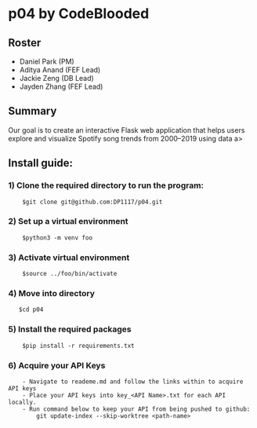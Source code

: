 # p04 by CodeBlooded
## Roster
- Daniel Park (PM)
- Aditya Anand (FEF Lead)
- Jackie Zeng (DB Lead)
- Jayden Zhang (FEF Lead)

## Summary
Our goal is to create an interactive Flask web application that helps users explore and visualize Spotify song trends from 2000–2019 using data a>

## Install guide:
### 1) Clone the required directory to run the program:
```  
    $git clone git@github.com:DP1117/p04.git
```
### 2) Set up a virtual environment 
```
    $python3 -m venv foo
```
### 3) Activate virtual environment
```
    $source ../foo/bin/activate
```
### 4) Move into directory
```
   $cd p04
```
### 5) Install the required packages
```
    $pip install -r requirements.txt
```
### 6) Acquire your API Keys
```
    - Navigate to reademe.md and follow the links within to acquire API keys
    - Place your API keys into key_<API Name>.txt for each API locally.
    - Run command below to keep your API from being pushed to github:
        git update-index --skip-worktree <path-name>
```


